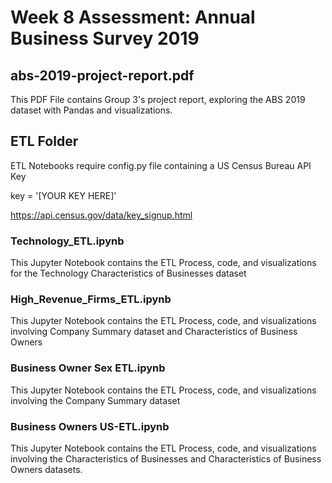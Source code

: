 # Week 8 Assessment: Annual Business Survey 2019

## abs-2019-project-report.pdf

This PDF File contains Group 3's project report, exploring the ABS 2019 dataset with Pandas and visualizations.

## ETL Folder

ETL Notebooks require config.py file containing a US Census Bureau API Key

key = '[YOUR KEY HERE]'

https://api.census.gov/data/key_signup.html

### Technology_ETL.ipynb

This Jupyter Notebook contains the ETL Process, code, and visualizations for the Technology Characteristics of Businesses dataset

### High_Revenue_Firms_ETL.ipynb

This Jupyter Notebook contains the ETL Process, code, and visualizations involving Company Summary dataset and Characteristics of Business Owners

### Business Owner Sex ETL.ipynb

This Jupyter Notebook contains the ETL Process, code, and visualizations involving the Company Summary dataset

### Business Owners US-ETL.ipynb

This Jupyter Notebook contains the ETL Process, code, and visualizations involving the Characteristics of Businesses and Characteristics of Business Owners datasets.
